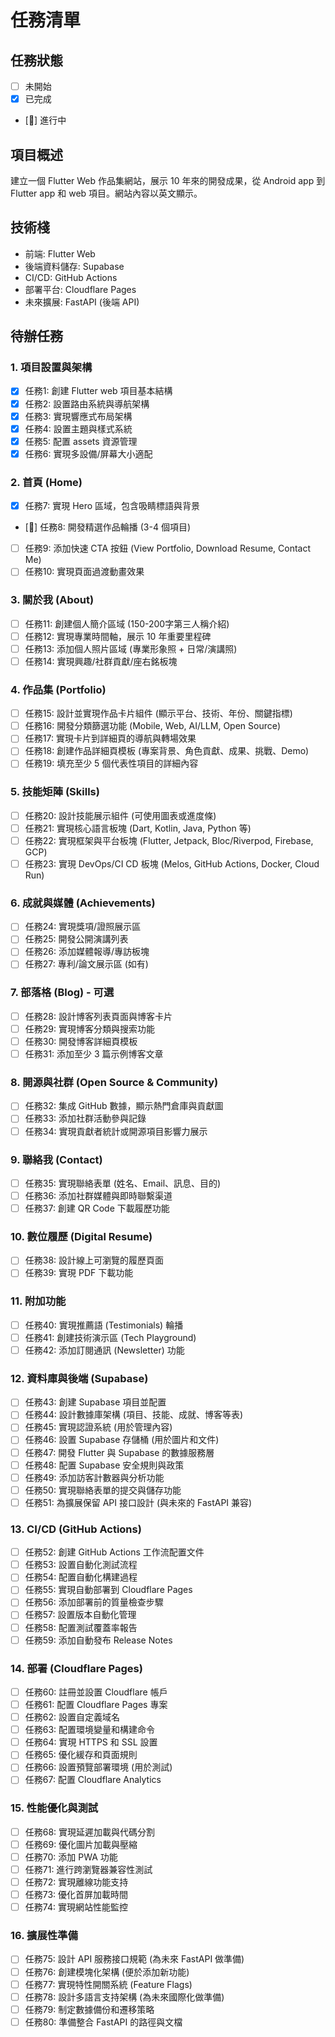 # 任務清單

## 任務狀態
- [ ] 未開始
- [x] 已完成
- [🔄] 進行中

## 項目概述
建立一個 Flutter Web 作品集網站，展示 10 年來的開發成果，從 Android app 到 Flutter app 和 web 項目。網站內容以英文顯示。

## 技術棧
- 前端: Flutter Web
- 後端資料儲存: Supabase
- CI/CD: GitHub Actions
- 部署平台: Cloudflare Pages
- 未來擴展: FastAPI (後端 API)

## 待辦任務

### 1. 項目設置與架構
- [x] 任務1: 創建 Flutter web 項目基本結構
- [x] 任務2: 設置路由系統與導航架構
- [x] 任務3: 實現響應式布局架構
- [x] 任務4: 設置主題與樣式系統
- [x] 任務5: 配置 assets 資源管理
- [x] 任務6: 實現多設備/屏幕大小適配

### 2. 首頁 (Home)
- [x] 任務7: 實現 Hero 區域，包含吸睛標語與背景
- [🔄] 任務8: 開發精選作品輪播 (3-4 個項目)
- [ ] 任務9: 添加快速 CTA 按鈕 (View Portfolio, Download Resume, Contact Me)
- [ ] 任務10: 實現頁面過渡動畫效果

### 3. 關於我 (About)
- [ ] 任務11: 創建個人簡介區域 (150-200字第三人稱介紹)
- [ ] 任務12: 實現專業時間軸，展示 10 年重要里程碑
- [ ] 任務13: 添加個人照片區域 (專業形象照 + 日常/演講照)
- [ ] 任務14: 實現興趣/社群貢獻/座右銘板塊

### 4. 作品集 (Portfolio)
- [ ] 任務15: 設計並實現作品卡片組件 (顯示平台、技術、年份、關鍵指標)
- [ ] 任務16: 開發分類篩選功能 (Mobile, Web, AI/LLM, Open Source)
- [ ] 任務17: 實現卡片到詳細頁的導航與轉場效果
- [ ] 任務18: 創建作品詳細頁模板 (專案背景、角色貢獻、成果、挑戰、Demo)
- [ ] 任務19: 填充至少 5 個代表性項目的詳細內容

### 5. 技能矩陣 (Skills)
- [ ] 任務20: 設計技能展示組件 (可使用圖表或進度條)
- [ ] 任務21: 實現核心語言板塊 (Dart, Kotlin, Java, Python 等)
- [ ] 任務22: 實現框架與平台板塊 (Flutter, Jetpack, Bloc/Riverpod, Firebase, GCP)
- [ ] 任務23: 實現 DevOps/CI CD 板塊 (Melos, GitHub Actions, Docker, Cloud Run)

### 6. 成就與媒體 (Achievements)
- [ ] 任務24: 實現獎項/證照展示區
- [ ] 任務25: 開發公開演講列表
- [ ] 任務26: 添加媒體報導/專訪板塊
- [ ] 任務27: 專利/論文展示區 (如有)

### 7. 部落格 (Blog) - 可選
- [ ] 任務28: 設計博客列表頁面與博客卡片
- [ ] 任務29: 實現博客分類與搜索功能
- [ ] 任務30: 開發博客詳細頁模板
- [ ] 任務31: 添加至少 3 篇示例博客文章

### 8. 開源與社群 (Open Source & Community)
- [ ] 任務32: 集成 GitHub 數據，顯示熱門倉庫與貢獻圖
- [ ] 任務33: 添加社群活動參與記錄
- [ ] 任務34: 實現貢獻者統計或開源項目影響力展示

### 9. 聯絡我 (Contact)
- [ ] 任務35: 實現聯絡表單 (姓名、Email、訊息、目的)
- [ ] 任務36: 添加社群媒體與即時聯繫渠道
- [ ] 任務37: 創建 QR Code 下載履歷功能

### 10. 數位履歷 (Digital Resume)
- [ ] 任務38: 設計線上可瀏覽的履歷頁面
- [ ] 任務39: 實現 PDF 下載功能

### 11. 附加功能
- [ ] 任務40: 實現推薦語 (Testimonials) 輪播
- [ ] 任務41: 創建技術演示區 (Tech Playground)
- [ ] 任務42: 添加訂閱通訊 (Newsletter) 功能

### 12. 資料庫與後端 (Supabase)
- [ ] 任務43: 創建 Supabase 項目並配置
- [ ] 任務44: 設計數據庫架構 (項目、技能、成就、博客等表)
- [ ] 任務45: 實現認證系統 (用於管理內容)
- [ ] 任務46: 設置 Supabase 存儲桶 (用於圖片和文件)
- [ ] 任務47: 開發 Flutter 與 Supabase 的數據服務層
- [ ] 任務48: 配置 Supabase 安全規則與政策
- [ ] 任務49: 添加訪客計數器與分析功能
- [ ] 任務50: 實現聯絡表單的提交與儲存功能
- [ ] 任務51: 為擴展保留 API 接口設計 (與未來的 FastAPI 兼容)

### 13. CI/CD (GitHub Actions)
- [ ] 任務52: 創建 GitHub Actions 工作流配置文件
- [ ] 任務53: 設置自動化測試流程
- [ ] 任務54: 配置自動化構建過程
- [ ] 任務55: 實現自動部署到 Cloudflare Pages
- [ ] 任務56: 添加部署前的質量檢查步驟
- [ ] 任務57: 設置版本自動化管理
- [ ] 任務58: 配置測試覆蓋率報告
- [ ] 任務59: 添加自動發布 Release Notes

### 14. 部署 (Cloudflare Pages)
- [ ] 任務60: 註冊並設置 Cloudflare 帳戶
- [ ] 任務61: 配置 Cloudflare Pages 專案
- [ ] 任務62: 設置自定義域名
- [ ] 任務63: 配置環境變量和構建命令
- [ ] 任務64: 實現 HTTPS 和 SSL 設置
- [ ] 任務65: 優化緩存和頁面規則
- [ ] 任務66: 設置預覽部署環境 (用於測試)
- [ ] 任務67: 配置 Cloudflare Analytics

### 15. 性能優化與測試
- [ ] 任務68: 實現延遲加載與代碼分割
- [ ] 任務69: 優化圖片加載與壓縮
- [ ] 任務70: 添加 PWA 功能
- [ ] 任務71: 進行跨瀏覽器兼容性測試
- [ ] 任務72: 實現離線功能支持
- [ ] 任務73: 優化首屏加載時間
- [ ] 任務74: 實現網站性能監控

### 16. 擴展性準備
- [ ] 任務75: 設計 API 服務接口規範 (為未來 FastAPI 做準備)
- [ ] 任務76: 創建模塊化架構 (便於添加新功能)
- [ ] 任務77: 實現特性開關系統 (Feature Flags)
- [ ] 任務78: 設計多語言支持架構 (為未來國際化做準備)
- [ ] 任務79: 制定數據備份和遷移策略
- [ ] 任務80: 準備整合 FastAPI 的路徑與文檔

